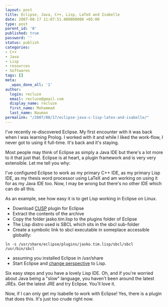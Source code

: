 ```yaml
---
layout: post
title: Eclipse, Java, C++, Lisp, LaTeX and Isabelle
date: 2007-08-17 11:07:51.000000000 +05:00
type: post
parent_id: '0'
published: true
password: ''
status: publish
categories:
- C++
- Java
- Lisp
- resources
- Softwares
tags: []
meta:
  _wpas_done_all: '1'
author:
  login: recluze
  email: recluze@gmail.com
  display_name: recluze
  first_name: Mohammad
  last_name: Nauman
permalink: "/2007/08/17/eclipse-java-c-lisp-latex-and-isabelle/"
---
```

I've recently re-discovered Eclipse. My first encounter with it was back when I was learning Prolog. I worked with it and while I liked the work-flow, I never got to using it full-time. It's back and it's staying.

Most people may think of Eclipse as simply a Java IDE but there's a lot more to it that just that. Eclipse is at heart, a plugin framework and is very very extensible. Let me tell you why:

I've configured Eclipse to work as my primary C++ IDE, as my primary Lisp IDE, as my thesis word processor using LaTeX and am working on using it for as my Java IDE too. Now, I may be wrong but there's no other IDE which can do all this.

As an example, see how easy it is to get Lisp working in Eclipse on Linux.

- Download [CUSP](http://www.paragent.com/lisp/cusp/cusp.htm) plugin for Eclipse
- Extract the contents of the archive
- Copy the folder jasko.tim.lisp to the plugins folder of Eclipse
- The Lisp distro used is SBCL which sits in the sbcl sub-folder
- Create a symbolic link to sbcl executable in someplace accessible globallly:

`ln -s /usr/share/eclipse/plugins/jasko.tim.lisp/sbcl/sbcl /usr/bin/sbcl`

- assuming you installed Eclipse in /usr/share
- Start Eclipse and [change perspective](http://www.sergeykolos.com/cusp/intro/) to Lisp.

Six easy steps and you have a lovely Lisp IDE. Oh, and if you're worried about Java being a "slow" language, you haven't been around the latest JREs. Get the latest JRE and try Eclipse. You'll love it.

Now, if I can only get my Isabelle to work with Eclipse! Yes, there is a plugin that does this. It's just too crude right now.


